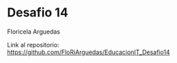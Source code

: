 # Desafio 14

Floricela Arguedas

Link al repositorio: https://github.com/FloRiArguedas/EducacionIT_Desafio14




